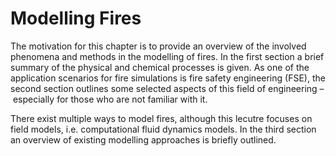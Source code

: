 # Modelling Fires

The motivation for this chapter is to provide an overview of the involved phenomena and methods in the modelling of fires. In the first section a brief summary of the physical and chemical processes is given. As one of the application scenarios for fire simulations is fire safety engineering (FSE), the second section outlines some selected aspects of this field of engineering – especially for those who are not familiar with it. 

There exist multiple ways to model fires, although this lecutre focuses on field models, i.e. computational fluid dynamics models. In the third section an overview of existing modelling approaches is briefly outlined.

<!-- TODO: Verification and validation
TODO: Uncertainties -->
